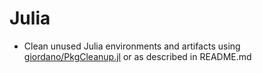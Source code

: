 # Julia

- Clean unused Julia environments and artifacts using [giordano/PkgCleanup.jl](https://github.com/giordano/PkgCleanup.jl) or as described in README.md

